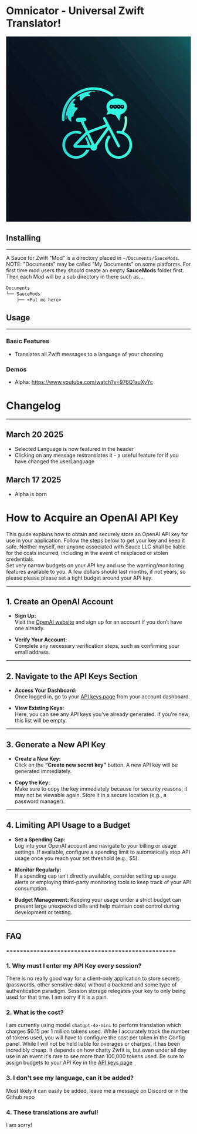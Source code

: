 Omnicator - Universal Zwift Translator!
=========================

![Omnicator](https://github.com/sauce-mods-sisu/omnicator/blob/master/Omnicator.png)


## Installing
------------------
A Sauce for Zwift "Mod" is a directory placed in `~/Documents/SauceMods`.  NOTE: "Documents"
may be called "My Documents" on some platforms.  For first time mod users they should create
an empty **SauceMods** folder first.  Then each Mod will be a sub directory in there such as...
```
Documents
└── SauceMods
    ├── <Put me here>
```

## Usage
------------------
### Basic Features
- Translates all Zwift messages to a language of your choosing

### Demos
- Alpha: https://www.youtube.com/watch?v=976Q1auXvYc

# Changelog 
------------------
## March 20 2025
- Selected Language is now featured in the header
- Clicking on any message restranslates it - a useful feature for if you have changed the userLanguage

## March 17 2025
- Alpha is born


# How to Acquire an OpenAI API Key

This guide explains how to obtain and securely store an OpenAI API key for use in your application. Follow the steps below to get your key and keep it safe.
Neither myself, nor anyone associated with Sauce LLC shall be liable for the costs incurred, including in the event of misplaced or stolen credentials.  
Set very narrow budgets on your API key and use the warning/monitoring features available to you.  A few dollars should last months, if not years, so please please please
set a tight budget around your API key.

---

## 1. Create an OpenAI Account

- **Sign Up:**  
  Visit the [OpenAI website](https://openai.com) and sign up for an account if you don’t have one already.
  
- **Verify Your Account:**  
  Complete any necessary verification steps, such as confirming your email address.

---

## 2. Navigate to the API Keys Section

- **Access Your Dashboard:**  
  Once logged in, go to your [API keys page](https://platform.openai.com/account/api-keys) from your account dashboard.

- **View Existing Keys:**  
  Here, you can see any API keys you’ve already generated. If you’re new, this list will be empty.

---

## 3. Generate a New API Key

- **Create a New Key:**  
  Click on the **“Create new secret key”** button. A new API key will be generated immediately.

- **Copy the Key:**  
  Make sure to copy the key immediately because for security reasons, it may not be viewable again. Store it in a secure location (e.g., a password manager).

---

## 4. Limiting API Usage to a Budget

- **Set a Spending Cap:**  
  Log into your OpenAI account and navigate to your billing or usage settings. If available, configure a spending limit to automatically stop API usage once you reach your set threshold (e.g., $5).

- **Monitor Regularly:**  
  If a spending cap isn’t directly available, consider setting up usage alerts or employing third-party monitoring tools to keep track of your API consumption.

- **Budget Management:**
  Keeping your usage under a strict budget can prevent large unexpected bills and help maintain cost control during development or testing.
---


## FAQ
==================================================
### 1. Why must I enter my API Key every session?
There is no really good way for a client-only application to store secrets (passwords, other sensitive data) without a backend and some type of authentication paradigm.
Session storage relegates your key to only being used for that time.  I am sorry if it is a pain.

### 2. What is the cost?
I am currently using model `chatgpt-4o-mini` to perform translation which charges $0.15 per 1 million tokens used.  While I accurately track the number of tokens used, you will have to configure the cost per token in the Config panel.  While I will not be held liable for overages or charges, it has been incredibly cheap.  It depends on how chatty Zwfit is, but even under all day use in an event it's rare to see more than 100,000 tokens used.  Be sure to assign budgets to your API Key in the [API keys page](https://platform.openai.com/account/api-keys) 

### 3. I don't see my language, can it be added?
Most likely it can easily be added, leave me a message on Discord or in the Github repo

### 4. These translations are awful!
I am sorry!

